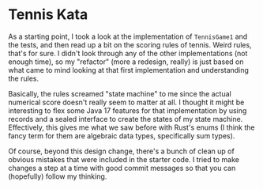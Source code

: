 # Tennis Kata
As a starting point, I took a look at the implementation of `TennisGame1` and the tests, and then read up a bit on the scoring rules of tennis. Weird rules, that's for sure. I didn't look through any of the other implementations (not enough time), so my "refactor" (more a redesign, really) is just based on what came to mind looking at that first implementation and understanding the rules.

Basically, the rules screamed "state machine" to me since the actual numerical score doesn't really seem to matter at all. I thought it might be interesting to flex some Java 17 features for that implementation by using records and a sealed interface to create the states of my state machine. Effectively, this gives me what we saw before with Rust's enums (I think the fancy term for them are algebraic data types, specifically sum types).

Of course, beyond this design change, there's a bunch of clean up of obvious mistakes that were included in the starter code. I tried to make changes a step at a time with good commit messages so that you can (hopefully) follow my thinking. 